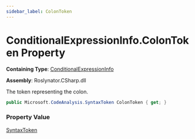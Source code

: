 ```yaml
---
sidebar_label: ColonToken
---
```


# ConditionalExpressionInfo\.ColonToken Property

**Containing Type**: [ConditionalExpressionInfo](../index.md)

**Assembly**: Roslynator\.CSharp\.dll

  
The token representing the colon\.

```csharp
public Microsoft.CodeAnalysis.SyntaxToken ColonToken { get; }
```

### Property Value

[SyntaxToken](https://docs.microsoft.com/en-us/dotnet/api/microsoft.codeanalysis.syntaxtoken)

